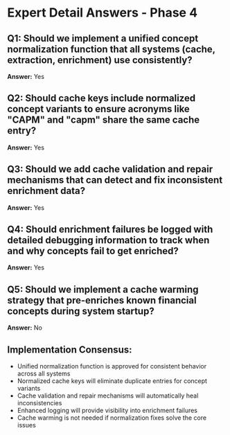 # Expert Detail Answers - Phase 4

## Q1: Should we implement a unified concept normalization function that all systems (cache, extraction, enrichment) use consistently?
**Answer:** Yes

## Q2: Should cache keys include normalized concept variants to ensure acronyms like "CAPM" and "capm" share the same cache entry?
**Answer:** Yes

## Q3: Should we add cache validation and repair mechanisms that can detect and fix inconsistent enrichment data?
**Answer:** Yes

## Q4: Should enrichment failures be logged with detailed debugging information to track when and why concepts fail to get enriched?
**Answer:** Yes

## Q5: Should we implement a cache warming strategy that pre-enriches known financial concepts during system startup?
**Answer:** No

## Implementation Consensus:
- Unified normalization function is approved for consistent behavior across all systems
- Normalized cache keys will eliminate duplicate entries for concept variants
- Cache validation and repair mechanisms will automatically heal inconsistencies
- Enhanced logging will provide visibility into enrichment failures
- Cache warming is not needed if normalization fixes solve the core issues